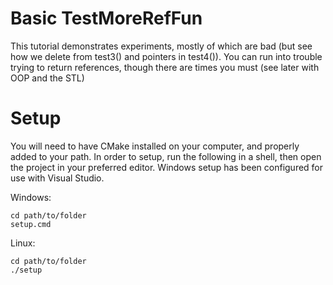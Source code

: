 # Basic TestMoreRefFun

This tutorial demonstrates experiments, mostly of which are bad (but see how we delete from test3() and pointers in test4()). You can run into trouble trying to return references, though there are times you must (see later with OOP and the STL)

# Setup

You will need to have CMake installed on your computer, and properly added to your path.
In order to setup, run the following in a shell, then open the project in your preferred editor.
Windows setup has been configured for use with Visual Studio.

Windows:
```
cd path/to/folder
setup.cmd
```
Linux:
```
cd path/to/folder
./setup
```
